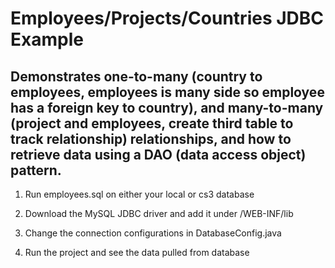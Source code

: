 # Employees/Projects/Countries JDBC Example

## Demonstrates one-to-many (country to employees, employees is many side so employee has a foreign key to country), and many-to-many (project and employees, create third table to track relationship) relationships, and how to retrieve data using a DAO (data access object) pattern.

1. Run employees.sql on either your local or cs3 database

2. Download the MySQL JDBC driver and add it under /WEB-INF/lib

3. Change the connection configurations in DatabaseConfig.java

4. Run the project and see the data pulled from database
